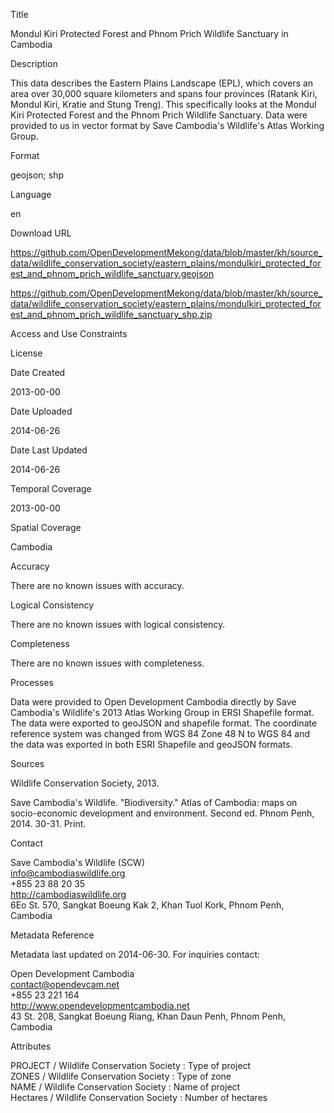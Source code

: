 Title

Mondul Kiri Protected Forest and Phnom Prich Wildlife Sanctuary in Cambodia

Description

This data describes the Eastern Plains Landscape (EPL), which covers an area over 30,000 square kilometers and spans four provinces (Ratank Kiri, Mondul Kiri, Kratie and Stung Treng). This specifically looks at the Mondul Kiri Protected Forest and the Phnom Prich Wildlife Sanctuary. Data were provided to us in vector format by Save Cambodia's Wildlife's Atlas Working Group.

Format

geojson; shp


Language

en

Download URL

https://github.com/OpenDevelopmentMekong/data/blob/master/kh/source_data/wildlife_conservation_society/eastern_plains/mondulkiri_protected_forest_and_phnom_prich_wildlife_sanctuary.geojson

https://github.com/OpenDevelopmentMekong/data/blob/master/kh/source_data/wildlife_conservation_society/eastern_plains/mondulkiri_protected_forest_and_phnom_prich_wildlife_sanctuary_shp.zip

Access and Use Constraints



License



Date Created

2013-00-00

Date Uploaded

2014-06-26

Date Last Updated

2014-06-26

Temporal Coverage

2013-00-00

Spatial Coverage

Cambodia

Accuracy

There are no known issues with accuracy.

Logical Consistency

There are no known issues with logical consistency.

Completeness

There are no known issues with completeness.


Processes

Data were provided to Open Development Cambodia directly by Save Cambodia's Wildlife's 2013 Atlas Working Group in ERSI Shapefile format. The data were exported to geoJSON and shapefile format. The coordinate reference system was changed from WGS 84 Zone 48 N to WGS 84 and the data was exported in both ESRI Shapefile and geoJSON formats.

Sources

Wildlife Conservation Society, 2013.

Save Cambodia's Wildlife. "Biodiversity." Atlas of Cambodia: maps on socio-economic development and environment. Second ed. Phnom Penh, 2014. 30-31. Print.

Contact

Save Cambodia's Wildlife (SCW)  
info@cambodiaswildlife.org  
+855 23 88 20 35  
http://cambodiaswildlife.org  
6Eo St. 570, Sangkat Boeung Kak 2, Khan Tuol Kork, Phnom Penh, Cambodia  

Metadata Reference

Metadata last updated on 2014-06-30. For inquiries contact:

Open Development Cambodia  
contact@opendevcam.net  
+855 23 221 164  
http://www.opendevelopmentcambodia.net  
43 St. 208, Sangkat Boeung Riang, Khan Daun Penh, Phnom Penh, Cambodia


Attributes

PROJECT / Wildlife Conservation Society : Type of project   
ZONES / Wildlife Conservation Society : Type of zone  
NAME / Wildlife Conservation Society : Name of project  
Hectares / Wildlife Conservation Society : Number of hectares  




